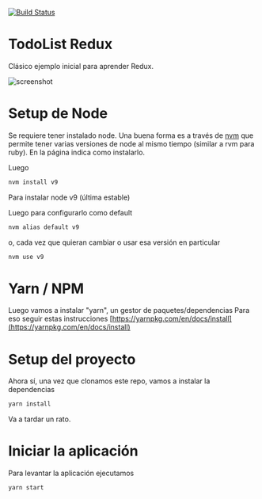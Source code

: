 [![Build Status](https://travis-ci.org/PracticaDS/2018-redux-todo-list.svg?branch=master)](https://travis-ci.org/PracticaDS/2018-redux-todo-list)
# TodoList Redux

Clásico ejemplo inicial para aprender Redux.

![screenshot](https://user-images.githubusercontent.com/4428120/37571683-b354df20-2ade-11e8-9137-db83254041bf.png)


# Setup de Node

Se requiere tener instalado node. Una buena forma es a través de [nvm](https://github.com/creationix/nvm) que permite tener varias versiones de node al mismo tiempo (similar a rvm para ruby).
En la página indica como instalarlo.

Luego 

```bash
nvm install v9
```

Para instalar node v9 (última estable)

Luego para configurarlo como default

```bash
nvm alias default v9
```

o, cada vez que quieran cambiar o usar esa versión en particular

```bash
nvm use v9
```

# Yarn / NPM

Luego vamos a instalar "yarn", un gestor de paquetes/dependencias
Para eso seguir estas instrucciones [https://yarnpkg.com/en/docs/install](https://yarnpkg.com/en/docs/install)

# Setup del proyecto

Ahora sí, una vez que clonamos este repo, vamos a instalar la dependencias

```bash
yarn install
```

Va a tardar un rato.

# Iniciar la aplicación

Para levantar la aplicación ejecutamos

```bash
yarn start
```



